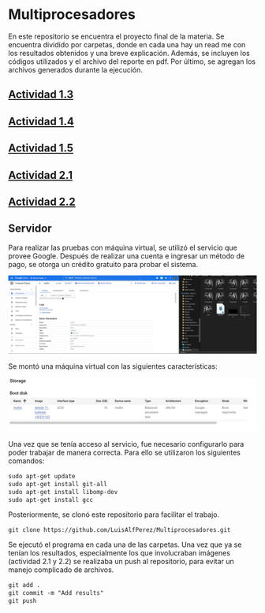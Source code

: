 # Multiprocesadores

En este repositorio se encuentra el proyecto final de la materia. Se encuentra dividido por carpetas, donde en cada una hay un read me con los resultados obtenidos y una breve explicación. Además, se incluyen los códigos utilizados y el archivo del reporte en pdf. Por último, se agregan los archivos generados durante la ejecución. 

## [Actividad 1.3](https://github.com/LuisAlfPerez/Multiprocesadores/blob/main/Actividad%201.3)
## [Actividad 1.4](https://github.com/LuisAlfPerez/Multiprocesadores/blob/main/Actividad%201.4)
## [Actividad 1.5](https://github.com/LuisAlfPerez/Multiprocesadores/blob/main/Actividad%201.5)
## [Actividad 2.1](https://github.com/LuisAlfPerez/Multiprocesadores/blob/main/Actividad%202.1)
## [Actividad 2.2](https://github.com/LuisAlfPerez/Multiprocesadores/blob/main/Actividad%202.2)

## Servidor

Para realizar las pruebas con máquina virtual, se utilizó el servicio que provee Google. Después de realizar una cuenta e ingresar un método de pago, se otorga un crédito gratuito para probar el sistema. 

![Servidor](https://github.com/LuisAlfPerez/Multiprocesadores/blob/main/servidor2.jpg)

Se montó una máquina virtual con las siguientes características:

![Servidor](https://github.com/LuisAlfPerez/Multiprocesadores/blob/main/servidor.jpg)

Una vez que se tenía acceso al servicio, fue necesario configurarlo para poder trabajar de manera correcta. Para ello se utilizaron los siguientes comandos: 

    sudo apt-get update
    sudo apt-get install git-all
    sudo apt-get install libomp-dev
    sudo apt-get install gcc
    
Posteriormente, se clonó este repositorio para facilitar el trabajo.
    
    git clone https://github.com/LuisAlfPerez/Multiprocesadores.git
    
Se ejecutó el programa en cada una de las carpetas. Una vez que ya se tenían los resultados, especialmente los que involucraban imágenes (actividad 2.1 y 2.2) se realizaba un push al repositorio, para evitar un manejo complicado de archivos. 

    git add .
    git commit -m "Add results"
    git push
    
